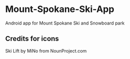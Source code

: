 # Mount-Spokane-Ski-App
Android app for Mount Spokane Ski and Snowboard park

## Credits for icons
Ski Lift by MiNo from NounProject.com
